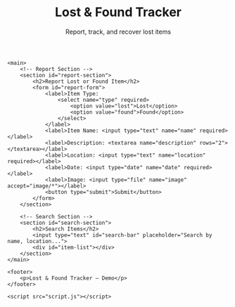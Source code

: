 <!DOCTYPE html>
<html lang="en">
<head>
    <meta charset="UTF-8">
    <title>Lost & Found Tracker</title>
    <link rel="stylesheet" href="styles.css">
</head>
<body>
    <header>
        <h1>Lost & Found Tracker</h1>
        <p>Report, track, and recover lost items</p>
    </header>

    <main>
        <!-- Report Section -->
        <section id="report-section">
            <h2>Report Lost or Found Item</h2>
            <form id="report-form">
                <label>Item Type:
                    <select name="type" required>
                        <option value="lost">Lost</option>
                        <option value="found">Found</option>
                    </select>
                </label>
                <label>Item Name: <input type="text" name="name" required></label>
                <label>Description: <textarea name="description" rows="2"></textarea></label>
                <label>Location: <input type="text" name="location" required></label>
                <label>Date: <input type="date" name="date" required></label>
                <label>Image: <input type="file" name="image" accept="image/*"></label>
                <button type="submit">Submit</button>
            </form>
        </section>

        <!-- Search Section -->
        <section id="search-section">
            <h2>Search Items</h2>
            <input type="text" id="search-bar" placeholder="Search by name, location...">
            <div id="item-list"></div>
        </section>
    </main>

    <footer>
        <p>Lost & Found Tracker — Demo</p>
    </footer>

    <script src="script.js"></script>
</body>
</html>
